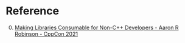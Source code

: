 # Reference

0. [Making Libraries Consumable for Non-C++ Developers - Aaron R Robinson - CppCon 2021](https://www.youtube.com/watch?v=4r09pv9v1w0)

